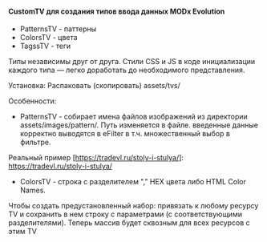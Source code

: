 #### CustomTV для создания типов ввода данных MODx Evolution

* PatternsTV - паттерны
* ColorsTV - цвета
* TagssTV - теги

Типы независимы друг от друга. Стили CSS и JS в коде инициализации каждого типа — легко доработать до необходимого представления.

Установка: Распаковать (скопировать) assets/tvs/

Особенности:
* PatternsTV - собирает имена файлов изображений из директории assets/images/pattern/.
Путь изменяется в файле.
введенные данные корректно выводятся в eFilter в т.ч. множественный выбор в фильтре.

Реальный пример [https://tradevl.ru/stoly-i-stulya/]: https://tradevl.ru/stoly-i-stulya/
* ColorsTV - строка с разделителем "," HEX цвета либо HTML Color Names.

Чтобы создать предустановленный набор: привязать к любому ресурсу TV и сохранить в нем строку с параметрами (с соответствующими разделителями). Теперь массив будет сквозным для всех ресурсов с этим TV

